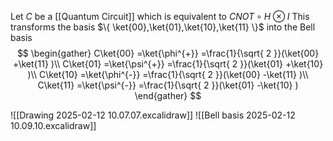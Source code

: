 Let $C$ be a [[Quantum Circuit]] which is equivalent to $CNOT\circ H\otimes I$
This transforms the basis $\{ \ket{00},\ket{01},\ket{10},\ket{11} \}$ into
the Bell basis
$$
\begin{gather}
C\ket{00} =\ket{\phi^{+}} =\frac{1}{\sqrt{ 2 }}(\ket{00} +\ket{11} )\\
C\ket{01} =\ket{\psi^{+}} =\frac{1}{\sqrt{ 2 }}(\ket{01} +\ket{10} )\\
C\ket{10} =\ket{\phi^{-}} =\frac{1}{\sqrt{ 2 }}(\ket{00} -\ket{11} )\\
C\ket{11} =\ket{\psi^{-}} =\frac{1}{\sqrt{ 2 }}(\ket{01} -\ket{10} )
\end{gather}
$$

![[Drawing 2025-02-12 10.07.07.excalidraw]]
![[Bell basis 2025-02-12 10.09.10.excalidraw]]

